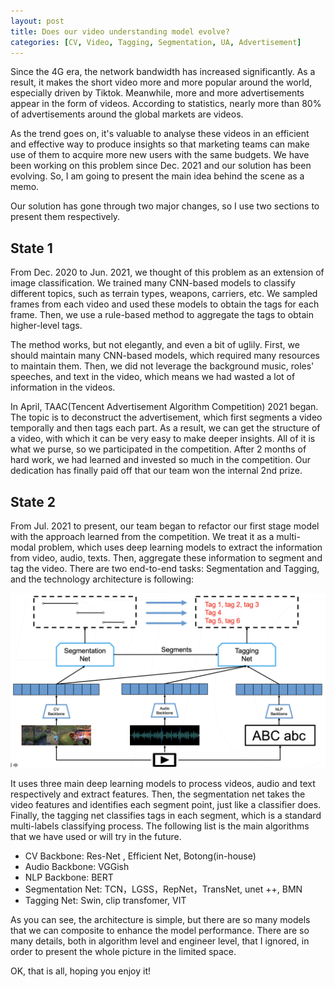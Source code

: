 ```yaml
---
layout: post
title: Does our video understanding model evolve? 
categories: [CV, Video, Tagging, Segmentation, UA, Advertisement]
---
```




Since the 4G era, the network bandwidth has increased significantly. As a result, it makes the short video more and more popular around the world, especially driven by Tiktok. Meanwhile, more and more advertisements appear in the form of videos. According to statistics, nearly more than 80% of advertisements around the global markets are videos.  

As the trend goes on, it's valuable to analyse these videos in an efficient and effective way to produce insights so that marketing teams can make use of them to acquire more new users with the same budgets. We have been working on this problem since Dec. 2021 and our solution has been evolving. So, I am going to present the main idea behind the scene as a memo.

Our solution has gone through two major changes, so I use two sections to present them respectively.

## State 1

From Dec. 2020 to Jun. 2021, we thought of this problem as an extension of image classification. We trained many CNN-based models to classify different topics, such as terrain types, weapons, carriers, etc. We sampled frames from each video and used these models to obtain the tags for each frame. Then, we use a rule-based method to aggregate the tags to obtain higher-level tags. 

The method works, but not elegantly, and even a bit of uglily. First, we should maintain many CNN-based models, which required many resources to maintain them. Then, we did not leverage the background music, roles' speeches, and text in the video, which means we had wasted a lot of information in the videos.

In April, TAAC(Tencent Advertisement Algorithm Competition) 2021 began. The topic is to deconstruct the advertisement, which first segments a video temporally and then tags each part. As a result, we can get the structure of a video, with which it can be very easy to make deeper insights. All of it is what we purse, so we participated in the competition. After 2 months of hard work, we had learned and invested so much in the competition. Our dedication has finally paid off that our team won the internal 2nd prize.



## State 2

From Jul. 2021 to present, our team began to refactor our first stage model with the approach learned from the competition. We treat it as a multi-modal problem, which uses deep learning models to extract the information from video, audio, texts. Then, aggregate these information to segment and tag the video. There are two end-to-end tasks: Segmentation and Tagging, and the technology architecture is following:

![](/img/short-video-structuring-roadmap/state2-arch.png) 

It uses three main deep learning models to process videos, audio and text respectively and extract features. Then, the segmentation net takes the video features and identifies each segment point, just like a classifier does. Finally, the tagging net classifies tags in each segment, which is a standard multi-labels classifying process. The following list is the main algorithms that we have used or will try in the future.

* CV Backbone: Res-Net , Efficient Net, Botong(in-house)
* Audio Backbone: VGGish
* NLP Backbone: BERT
* Segmentation Net: TCN，LGSS，RepNet，TransNet, unet ++, BMN
* Tagging Net: Swin, clip transfomer, VIT 

As you can see, the architecture is simple, but there are so many models that we can composite to enhance the model performance. There are so many details, both in algorithm level and engineer level, that I ignored, in order to present the whole picture in the limited space. 

OK, that is all, hoping you enjoy it!
